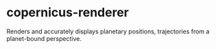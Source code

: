 # copernicus-renderer
Renders and accurately displays planetary positions, trajectories from a planet-bound perspective.
